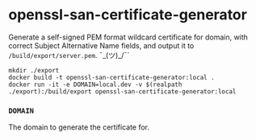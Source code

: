 # openssl-san-certificate-generator

Generate a self-signed PEM format wildcard certificate for domain, with correct Subject Alternative Name fields, and output it to `/build/export/server.pem`. ¯\_(ツ)_/¯`

```
mkdir ./export
docker build -t openssl-san-certificate-generator:local .
docker run -it -e DOMAIN=local.dev -v $(realpath ./export):/build/export openssl-san-certificate-generator:local
```

### `DOMAIN`
The domain to generate the certificate for.

